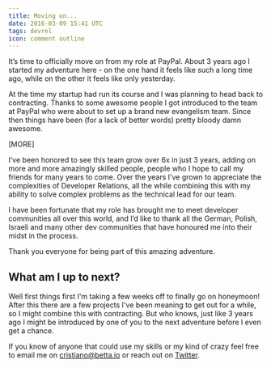 ```yaml
---
title: Moving on...
date: 2016-03-09 15:41 UTC
tags: devrel
icon: comment outline
---
```


It’s time to officially move on from my role at PayPal. About 3 years ago I started my adventure here - on the one hand it feels like such a long time ago, while on the other it feels like only yesterday.

At the time my startup had run its course and I was planning to head back to contracting. Thanks to some awesome people I got introduced to the team at PayPal who were about to set up a brand new evangelism team. Since then things have been (for a lack of better words) pretty bloody damn awesome.

[MORE]

I’ve been honored to see this team grow over 6x in just 3 years, adding on more and more amazingly skilled people, people who I hope to call my friends for many years to come. Over the years I’ve grown to appreciate the complexities of Developer Relations, all the while combining this with my ability to solve complex problems as the technical lead for our team.

I have been fortunate that my role has brought me to meet developer communities all over this world, and I’d like to thank all the German, Polish, Israeli and many other dev communities that have honoured me into their midst in the process.

Thank you everyone for being part of this amazing adventure.

## What am I up to next?

Well first things first I'm taking a few weeks off to finally go on honeymoon! After this there are a few projects I've been meaning to get out for a while, so I might combine this with contracting. But who knows, just like 3 years ago I might be introduced by one of you to the next adventure before I even get a chance.

If you know of anyone that could use my skills or my kind of crazy feel free to email me on [cristiano@betta.io](mailto:cristiano@betta.io) or reach out on [Twitter](http://twitter.com/cbetta).

